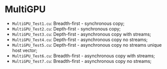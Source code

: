 # MultiGPU
- ```MultiGPU_Test1.cu```: Breadth-first - synchronous copy;
- ```MultiGPU_Test2.cu```: Depth-first   - synchronous copy;
- ```MultiGPU_Test3.cu```: Depth-first   - asynchronous copy with streams;
- ```MultiGPU_Test4.cu```: Depth-first   - asynchronous copy no   streams;
- ```MultiGPU_Test5.cu```: Depth-first   - asynchronous copy no   streams unique host vector;
- ```MultiGPU_Test6.cu```: Breadth-first - asynchronous copy with streams;
- ```MultiGPU_Test7.cu```: Breadth-first - asynchronous copy no  streams;
